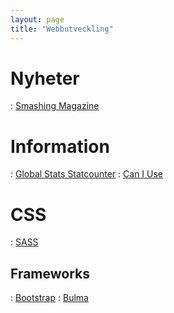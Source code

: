 ```yaml
---
layout: page
title: "Webbutveckling"
---
```


# Nyheter
: [Smashing Magazine](https://www.smashingmagazine.com/)

# Information
: [Global Stats Statcounter](https://gs.statcounter.com/)
: [Can I Use](https://caniuse.com/)

# CSS
: [SASS](https://sass-lang.com)

## Frameworks
: [Bootstrap](https://getbootstrap.com/)
: [Bulma](https://bulma.io/)